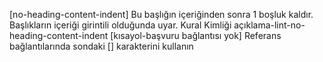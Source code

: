 [no-heading-content-indent] Bu başlığın içeriğinden sonra 1 boşluk kaldır. Başlıkların içeriği girintili olduğunda uyar.
Kural Kimliği
açıklama-lint-no-heading-content-indent
[kısayol-başvuru bağlantısı yok] Referans bağlantılarında sondaki [] karakterini kullanın
